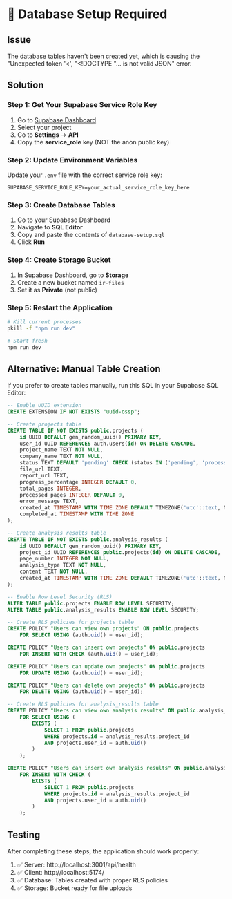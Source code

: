 # 🚨 Database Setup Required

## Issue

The database tables haven't been created yet, which is causing the "Unexpected token '<', "<!DOCTYPE "... is not valid JSON" error.

## Solution

### Step 1: Get Your Supabase Service Role Key

1. Go to [Supabase Dashboard](https://supabase.com/dashboard)
2. Select your project
3. Go to **Settings** → **API**
4. Copy the **service_role** key (NOT the anon public key)

### Step 2: Update Environment Variables

Update your `.env` file with the correct service role key:

```env
SUPABASE_SERVICE_ROLE_KEY=your_actual_service_role_key_here
```

### Step 3: Create Database Tables

1. Go to your Supabase Dashboard
2. Navigate to **SQL Editor**
3. Copy and paste the contents of `database-setup.sql`
4. Click **Run**

### Step 4: Create Storage Bucket

1. In Supabase Dashboard, go to **Storage**
2. Create a new bucket named `ir-files`
3. Set it as **Private** (not public)

### Step 5: Restart the Application

```bash
# Kill current processes
pkill -f "npm run dev"

# Start fresh
npm run dev
```

## Alternative: Manual Table Creation

If you prefer to create tables manually, run this SQL in your Supabase SQL Editor:

```sql
-- Enable UUID extension
CREATE EXTENSION IF NOT EXISTS "uuid-ossp";

-- Create projects table
CREATE TABLE IF NOT EXISTS public.projects (
    id UUID DEFAULT gen_random_uuid() PRIMARY KEY,
    user_id UUID REFERENCES auth.users(id) ON DELETE CASCADE,
    project_name TEXT NOT NULL,
    company_name TEXT NOT NULL,
    status TEXT DEFAULT 'pending' CHECK (status IN ('pending', 'processing', 'completed', 'failed')),
    file_url TEXT,
    report_url TEXT,
    progress_percentage INTEGER DEFAULT 0,
    total_pages INTEGER,
    processed_pages INTEGER DEFAULT 0,
    error_message TEXT,
    created_at TIMESTAMP WITH TIME ZONE DEFAULT TIMEZONE('utc'::text, NOW()) NOT NULL,
    completed_at TIMESTAMP WITH TIME ZONE
);

-- Create analysis_results table
CREATE TABLE IF NOT EXISTS public.analysis_results (
    id UUID DEFAULT gen_random_uuid() PRIMARY KEY,
    project_id UUID REFERENCES public.projects(id) ON DELETE CASCADE,
    page_number INTEGER NOT NULL,
    analysis_type TEXT NOT NULL,
    content TEXT NOT NULL,
    created_at TIMESTAMP WITH TIME ZONE DEFAULT TIMEZONE('utc'::text, NOW()) NOT NULL
);

-- Enable Row Level Security (RLS)
ALTER TABLE public.projects ENABLE ROW LEVEL SECURITY;
ALTER TABLE public.analysis_results ENABLE ROW LEVEL SECURITY;

-- Create RLS policies for projects table
CREATE POLICY "Users can view own projects" ON public.projects
    FOR SELECT USING (auth.uid() = user_id);

CREATE POLICY "Users can insert own projects" ON public.projects
    FOR INSERT WITH CHECK (auth.uid() = user_id);

CREATE POLICY "Users can update own projects" ON public.projects
    FOR UPDATE USING (auth.uid() = user_id);

CREATE POLICY "Users can delete own projects" ON public.projects
    FOR DELETE USING (auth.uid() = user_id);

-- Create RLS policies for analysis_results table
CREATE POLICY "Users can view own analysis results" ON public.analysis_results
    FOR SELECT USING (
        EXISTS (
            SELECT 1 FROM public.projects
            WHERE projects.id = analysis_results.project_id
            AND projects.user_id = auth.uid()
        )
    );

CREATE POLICY "Users can insert own analysis results" ON public.analysis_results
    FOR INSERT WITH CHECK (
        EXISTS (
            SELECT 1 FROM public.projects
            WHERE projects.id = analysis_results.project_id
            AND projects.user_id = auth.uid()
        )
    );
```

## Testing

After completing these steps, the application should work properly:

1. ✅ Server: http://localhost:3001/api/health
2. ✅ Client: http://localhost:5174/
3. ✅ Database: Tables created with proper RLS policies
4. ✅ Storage: Bucket ready for file uploads
